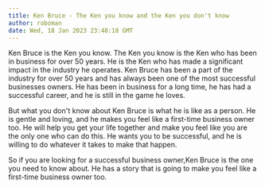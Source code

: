 ```yaml
---
title: Ken Bruce - The Ken you know and the Ken you don't know
author: roboman
date: Wed, 18 Jan 2023 23:48:18 GMT
---
```



Ken Bruce is the Ken you know. The Ken you know is the Ken who has been in business for over 50 years. He is the Ken who has made a significant impact in the industry he operates. Ken Bruce has been a part of the industry for over 50 years and has always been one of the most successful businesses owners. He has been in business for a long time, he has had a successful career, and he is still in the game he loves.

But what you don't know about Ken Bruce is what he is like as a person. He is gentle and loving, and he makes you feel like a first-time business owner too. He will help you get your life together and make you feel like you are the only one who can do this. He wants you to be successful, and he is willing to do whatever it takes to make that happen.

So if you are looking for a successful business owner,Ken Bruce is the one you need to know about. He has a story that is going to make you feel like a first-time business owner too.